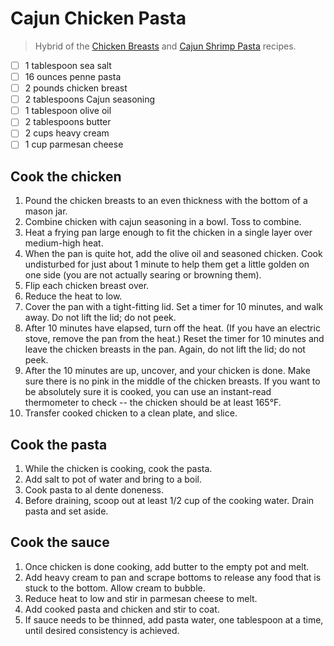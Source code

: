 # Cajun Chicken Pasta
> Hybrid of the [Chicken Breasts](/Chicken/Chicken_Breasts.md) and [Cajun Shrimp Pasta](/Lunch&Dinner/Cajun_Shrimp_Pasta.md) recipes.

- [ ] 1 tablespoon sea salt
- [ ] 16 ounces penne pasta
- [ ] 2 pounds chicken breast
- [ ] 2 tablespoons Cajun seasoning
- [ ] 1 tablespoon olive oil
- [ ] 2 tablespoons butter
- [ ] 2 cups heavy cream
- [ ] 1 cup parmesan cheese

## Cook the chicken
1. Pound the chicken breasts to an even thickness with the bottom of a mason jar.
2. Combine chicken with cajun seasoning in a bowl. Toss to combine.
3. Heat a frying pan large enough to fit the chicken in a single layer over medium-high heat.
4. When the pan is quite hot, add the olive oil and seasoned chicken. Cook undisturbed for just about 1 minute to help them get a little golden on one side (you are not actually searing or browning them).
5. Flip each chicken breast over.
6. Reduce the heat to low.
7. Cover the pan with a tight-fitting lid. Set a timer for 10 minutes, and walk away. Do not lift the lid; do not peek.
8. After 10 minutes have elapsed, turn off the heat. (If you have an electric stove, remove the pan from the heat.) Reset the timer for 10 minutes and leave the chicken breasts in the pan. Again, do not lift the lid; do not peek.
9. After the 10 minutes are up, uncover, and your chicken is done. Make sure there is no pink in the middle of the chicken breasts. If you want to be absolutely sure it is cooked, you can use an instant-read thermometer to check -- the chicken should be at least 165°F.
10. Transfer cooked chicken to a clean plate, and slice.

## Cook the pasta
1. While the chicken is cooking, cook the pasta.
1. Add salt to pot of water and bring to a boil.
1. Cook pasta to al dente doneness.
1. Before draining, scoop out at least 1/2 cup of the cooking water. Drain pasta and set aside.

## Cook the sauce
1. Once chicken is done cooking, add butter to the empty pot and melt.
1. Add heavy cream to pan and scrape bottoms to release any food that is stuck to the bottom. Allow cream to bubble.
1. Reduce heat to low and stir in parmesan cheese to melt.
1. Add cooked pasta and chicken and stir to coat.
1. If sauce needs to be thinned, add pasta water, one tablespoon at a time, until desired consistency is achieved.
